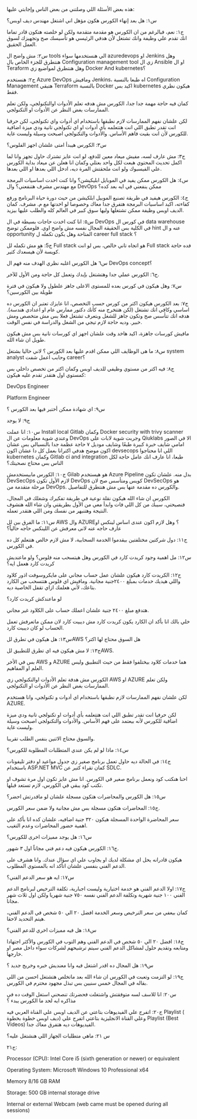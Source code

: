 
هذه بعض الأسئلة اللي وصلتني من بعض الناس وإجابتي عليها:

س١: هل بعد إنهاء الكورس هكون مؤهل اني اشتغل مهندس ديف اوبس؟

ج١: نعم، فبالرغم من ان الكورس هو مقدمة متقدمة ولكن لو خلصته هتكون قادر تماما انك تقدم علي وظيفة وانك تشتغل لأن هدفي الرئيسي هو تأسيسك صح وتجهيزك لسوق العمل الحقيق.

س٢: مش واضح ال tools الي هنستخدمها سواء azuredevops او Jenkins وهل هنتطرق للجزء الخاص بال Configuration management tool زي ال Ansible او ال Teraform وهل هنتطرق لمواضيع زي Docker And kubernetes؟

ج٢: هنستخدم Azure DevOps ومافيش Jenkins، اه طبعا بالنسبة Configuration Management هتبقي Terraform بالنسبة Docker اكيد بس kubernetes هيكون نظري فقط.

كمان فيه حاجة مهمة جدا جدا، الكورس مش هدفه تعلم الأدوات اوالتكنولجي، ولكن تعلم الممارسات بغض النظر عن الأدوات او التكنولجي.

لكن علشان نفهم الممارسات لازم نطبقها باستخدام اي أدوات واي تكنولجي، لكن حرفيا انت تقدر تطبق اللي انت هتتعلمه بأي أدوات او اي تكنولجي تانية ودي ميزة اضافية للكورس لأن انت بقيت فاهم الأساس. والأدوات والتكنولجي اصبحت وسيلة وليست غاية.

س٣: الكورس هيبدأ امتى علشان اجهز الفلوس؟

ج٣: مش عارف لسه، مفيش ميعاد معين للدفع، لو انت عايز تشترك حاول تجهز وانا لما اكمل تحديث المحتوي هبعت لكل واحد بعتلي وكمان انا هعلن عن ميعاد بداية الكورس علي الفيسبوك ولو انت ملحقتش المرة ديه، ادخل اللي بعدها او اللي بعدها.

س٤: هل الكورس ممكن يفيد في الموبايل ابليكيشن؟ وانا كنت اخدت اساسيات البرمجة مع مهندس مشرف هتنفعني؟ وال DevOps ممكن ينفعني في ايه بعد كده؟

ج٤: الكورس هيفيد في طريقة تصنيع الموبيل ابلكيشن من حيث دورة حياة البرنامج ورفع كفاءته، اكيد اساسيات البرمجة هتفرق جدا معاك وخصوصا لو اخدتها مع م. مشرف. كمان الديف اوبس وظيفة ممكن تشتغلها وليها سوق كبير في العالم كله والطلب عليها بيزيد.

س٥: انا كنت اخدت حاجات بسيطة في ال DevOps في كورس ال data warehouse في الكلية بس الحقيقة المجال نفسه مش واضح اوي. فلوممكن توضح hint عنه و ال opportunity المتاحة وهل يكون تكمله ل career full stack ؟

ج5: هو مش تكمله لل Full stack هو اتجاه تاني خالص، بس لو انت Full stack فده حاجة كويسة لأن هيسعدك كتير.

س٦ هل الكورس اغلبه نظري الهدف منه فهم ال DevOps concept؟

ج٦: الكورس عملي جدا وهتشتغل بإيدك وتعمل كل حاجة ومن الأول للآخر.

س٧: وهل هيكون في كورس بعده للمستوى الاعلى جاهز علطول ولا هيكون في فترة طويلة بين الكورسين؟

ج٧: بعد الكورس هيكون اكتر من كورس حسب التخصص، انا عايزك تعتبر ان الكورس ده اساسي وكافي انك تشتغل (لكن هتتخرج منه كأنك دكتور ممارس عام او اعدادي هندسة). هدفه انك تتأسس صح وتكون جاهز للشغل وبتعرف تشتغل فعلا بس مش متخصص ومش خبير. وديه حاجة لازم تيجي من الشغل والدراسة في نفس الوقت.

مافيش كورسات جاهزة، اكيد هاخد وقت علشان اجهز اي كورسات تانية بس مش هيكون طويل ان شاء الله.

س٨: ما هى الوظايف اللي ممكن اقدم عليها بعد الكورس ؟ لاني حاليا بشتغل system analyst وحابب اعمل شفت career؟

ج٨: فيه اكتر من مستوي وظيفي للديف اوبس وكمان اكتر من تخصص داخلي بس كمستوي اول هتقدر تقدم عليه هيكون:

DevOps Engineer

Platform Engineer

س٩: اي شهادة ممكن أختبر فيها بعد الكورس ؟

ج٩: لا يوجد

س١٠: انا عملت Install local Gitlab وكمان Docker security with trivy scanner وعندي شوية معلومات عن ال DevOps وجربت شوية لابات علي Qiuklabs الا في الصور امامي شايف خبرة كبيرة طبعًا وشايف موديل ٧ حاجة عظمة جدا بالنسبالي بس عشان اكون موضح هدفي اكترانا بعمل كل دا عشان اكون devsecops اللي انا محتاجوا kubernetes وكمان Gitlab ci and integration طبعا، انا عارف انك عامل حاجة لكل الناس بس محتاج نصحيتك؟

ج١٠: الكورس مابيستخدمش Gilab هو هيستخدم Azure Pipeline بدل منه. علشان تكون DevSecOps لازم الأول تكون DevOps كويس ومتأسس صح لان DevSecOps هو مرحلة متقدمة من DevOps. والكورس ده مقدمة عنها بس مش هنتطرق للتفاصيل.

الكورس ان شاء الله هيكون نقلة نوعية في طريقة تفكيرك وشغلك في المجال، فنصيحتي، سيبك من كل اللي فات وابدأ معي من الأول بطريقتي وان شاء الله هتشوف النتيجة وهتنبهر من نفسك ومن اللي هتقدر تعمله.

س١١: ما الفرق بين لل AWS وال AZURE؟ وهل لازم اكون عندى اساس لينكس او عارف حاجه عنه لانى معرفش عن اللينكس حاجه حالياً؟

ج١١: دول شركتين مختلفتين بيقدموا الخدمة السحابية، لا مش لازم خالص هتتعلم كل ده في الكورس.

س١٢: مل اهمية وجود كريدت كارد في الكورس وهل هيتسحب منه فلوس؟ ولو ماعنديش كريدت كارد هعمل ايه؟

ج١٢: الكريدت كارد هيكون علشان عمل حساب مجاني على مايكروسوفت اذور كلاود واللي هيديك خدمات بمبلغ ٢٤٠٠جنية مجانية. ومافيش اي فلوس هتتسحب من الكارد بتاعك، لأني هعلمك ازاي تقفل الخاصية ديه.

لو ماعندكش كريدت كارد؟

هتدفع مبلغ ٢٤٠٠ جنية علشان اعملك حساب على الكلاود غير مجاني.

خلي بالك انا بأكد ان الكارد يكون كريدت كارد مش ديبيت كارد لان ممكن ماتعرفش تعمل الحساب لو كان ديبيت كارد.

س١٣: هل هيكون في تطرق للAWS هل السوق محتاج لها اكتر؟

ج١٣: لا مش هيكون فيه اي تطرق للتطبيق للAWS.

بس في الأخر AWS و AZURE هما خدمات كلاود بيختلفوا فقط من حيث التطبيق وليس العلم او المفاهيم.

الكورس مش هدفة تعلم الأدوات اوالتكنولجي زي AWS او AZURE ولكن تعلم الممارسات بغض النظر عن الأدوات او التكنولجي.

لكن علشان نفهم الممارسات لازم نطبقها باستخدام اي أدوات و تكنولجي، وانا هستخدم AZURE.

لكن حرفيا انت تقدر تطبق اللي انت هتتعلمه بأي أدوات او تكنولجي تانية ودي ميزة اضافية للكورس لأنه بيعتمد على فهم الأساس. والأدوات والتكنولجي اصبحت وسيلة وليست غاية.

والسوق محتاج الاثنين بنفس الطلب تقريبا.

س١٤: ماذا لو لم يكن عندي المتطلبات المطلوبة للكورس؟

ج١٤: في الحالة ديه حاول تعمل برنامج صغير زي جدول مواعيد او دفتر تليفونات باستخدام ASP.NET MVC كمان تقراء كتير عن SDLC.

احنا هنكتب كود ونعمل برنامج صغير في الكورس. انا مش عايز تكون اول مرة تشوف او تكتب كود يبقي في الكورس، لازم تستعد قبلها.

س١٥: هل الكورس والمحاضرات هتكون مسجلة علشان لو ماقدرتش احضر؟

ج١٥: المحاضرات هتكون مسجلة بس مش مجانية ولا ضمن سعر الكورس.

سعر المحاضرة الواحدة المسجلة هيكون ٣٢٠ جنية اضافيه، علشان كده انا بأكد علي اهمية حضور المحاضرات وعدم التغيب.

س١٦: هل يوجد مميزات اخرى للكورس؟

ج١٦: الكورس هيكون فيه دعم فني مجاناً اول ٣ شهور.

هيكون قادرانه يحل اي مشكلة لديك او يجاوب علي اي سؤال عندك. وانا هشرف على الدعم الفني بنفسي علشان اتأكد انه بالمستوي المطلوب.

س١٧: ايه هو سعر الدعم الفني؟

ج١٧: اولا الدعم الفني هو خدمة اختيارية وليست اجبارية، تكلفة الترخيص لبرنامج الدعم الفني ١٠٠ جنية شهرية وتكلفة الدعم الفني نفسه ٧٥٠ جنية شهريا ولكن اول ثلاث شهر مجانا.

كمان بيعفي من سعر الترخيص وسعر الخدمة افضل ٢٠ الي ٥٠ شخص في الدعم الفني، هيتم التحديد لاحقا.

س١٨: هل فيه مميزات اخري للدعم الفني؟

ج١٨: افضل ٢٠ الي ٥٠ شخص في الدعم الفني وهم التوب في الكورس والأكثر اجتهادا ومتابعه وتقديم حلول لمشاكل الدعم الفني سيتم ترشيحهم لشركات سواء داخل مصر او خارجها.

س١٩: هل المجال ده اقدر اشتغل فيه وانا معنديش خبره وخريج جديد ؟

ج١٩: لو التزمت وتعبت في الكورس ان شاء الله بعد ماتخلص هتشتغل احسن من اللي بقاله في المجال خمس سنيين بس تبذل مجهود محترم في الكورس.

س٢٠: انا للاسف لسه متوفقتش واشتغلت فحضرتك تنصحني استغل الوقت ده في مذاكره ايه لحد ما الكورس يبدء ؟

ج٢٠: اتفرج علي الفيديوهات بتاعتي عن الديف اوبس علي القناة العربي فيه Playlist ( ديف اوبس خطوة بخطوة) وعلي القناة الانجليزية بتاعتي اتفرج علي Playlist (Best Videos) الفيديوهات ديه هتفرق معاك جدا.


س ٢١: ماهي متطلبات الجهاز اللي هنشتغل عليه؟

ج٢١: 

Processor (CPU): Intel Core i5 (sixth generation or newer) or equivalent

Operating System: Microsoft Windows 10 Professional x64

Memory 8/16 GB RAM

Storage: 500 GB internal storage drive

Internal or external Webcam (web came must be opened during all sessions)
